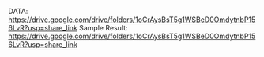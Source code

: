 DATA: https://drive.google.com/drive/folders/1oCrAysBsT5g1WSBeD0OmdytnbP156LvR?usp=share_link
Sample Result: https://drive.google.com/drive/folders/1oCrAysBsT5g1WSBeD0OmdytnbP156LvR?usp=share_link